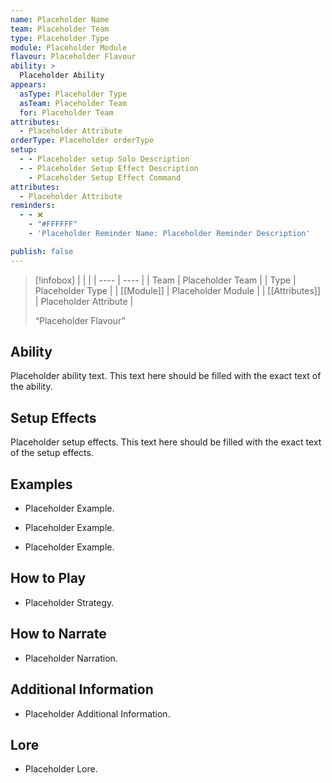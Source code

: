 ```yaml
---
name: Placeholder Name
team: Placeholder Team
type: Placeholder Type
module: Placeholder Module
flavour: Placeholder Flavour
ability: >
  Placeholder Ability
appears:
  asType: Placeholder Type
  asTeam: Placeholder Team
  for: Placeholder Team
attributes: 
  - Placeholder Attribute
orderType: Placeholder orderType
setup:
  - - Placeholder setup Solo Description
  - - Placeholder Setup Effect Description
    - Placeholder Setup Effect Command
attributes:
  - Placeholder Attribute
reminders:
  - - ❌
    - "#FFFFFF"
    - 'Placeholder Reminder Name: Placeholder Reminder Description'

publish: false
---
```

> [!infobox]
> |  |  |
> | ---- | ---- |
> | Team | Placeholder Team |
> | Type | Placeholder Type |
> | [[Module]] | Placeholder Module |
> | [[Attributes]] | Placeholder Attribute |
> 
>  “Placeholder Flavour”

## Ability
Placeholder ability text. This text here should be filled with the exact text of the ability.

## Setup Effects
Placeholder setup effects. This text here should be filled with the exact text of the setup effects.

## Examples
- Placeholder Example.

- Placeholder Example.

- Placeholder Example.

## How to Play
- Placeholder Strategy.

## How to Narrate
- Placeholder Narration.

## Additional Information
- Placeholder Additional Information.

## Lore
- Placeholder Lore.